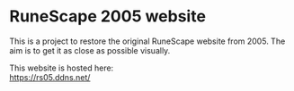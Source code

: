 # RuneScape 2005 website
This is a project to restore the original RuneScape website from 2005. The aim is to get it as close as possible visually.

This website is hosted here:<br>
https://rs05.ddns.net/